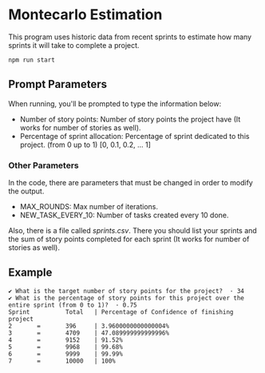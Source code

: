 # Montecarlo Estimation

This program uses historic data from recent sprints to estimate how many sprints it will take to complete a project.

~~~
npm run start
~~~

## Prompt Parameters
When running, you'll be prompted to type the information below:

- Number of story points: Number of story points the project have (It works for number of stories as well).
- Percentage of sprint allocation: Percentage of sprint dedicated to this project. (from 0 up to 1) [0, 0.1, 0.2, ... 1]

### Other Parameters
In the code, there are parameters that must be changed in order to modify the output.

- MAX_ROUNDS: Max number of iterations.
- NEW_TASK_EVERY_10: Number of tasks created every 10 done.

Also, there is a file called *sprints.csv*. There you should list your sprints and the sum of story points completed for each sprint (It works for number of stories as well).

## Example

~~~
✔ What is the target number of story points for the project?  · 34
✔ What is the percentage of story points for this project over the entire sprint (from 0 to 1)?  · 0.75
Sprint          Total   | Percentage of Confidence of finishing project
2       =       396     | 3.9600000000000004%
3       =       4709    | 47.089999999999996%
4       =       9152    | 91.52%
5       =       9968    | 99.68%
6       =       9999    | 99.99%
7       =       10000   | 100%
~~~